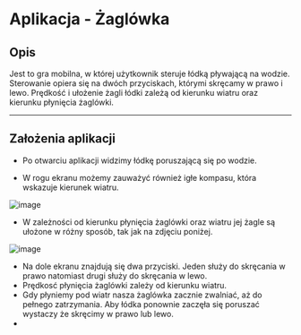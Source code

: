 # Aplikacja - Żaglówka

## Opis
Jest to gra mobilna, w której użytkownik steruje łódką pływającą na wodzie. Sterowanie opiera się na dwóch przyciskach, którymi skręcamy w prawo i lewo. Prędkość i ułożenie żagli łódki zależą od kierunku wiatru oraz kierunku płynięcia żaglówki.

---

## Założenia aplikacji

- Po otwarciu aplikacji widzimy łódkę poruszającą się po wodzie.

  
- W rogu ekranu możemy zauważyć również igłe kompasu, która wskazuje kierunek wiatru. 

![image](https://github.com/user-attachments/assets/988cfa6f-b319-4fb2-94fa-dc185577ec81)

- W zależności od kierunku płynięcia żaglówki oraz wiatru jej żagle są ułożone w różny sposób, tak jak na zdjęciu poniżej.

![image](https://github.com/user-attachments/assets/b6b978f8-fbc5-4d20-95be-e7f0ac6cd075)

- Na dole ekranu znajdują się dwa przyciski. Jeden służy do skręcania w prawo natomiast drugi służy do skręcania w lewo.
- Prędkosć płynięcia żaglówki zależy od kierunku wiatru.
- Gdy płyniemy pod wiatr nasza żaglówka zacznie zwalniać, aż do pełnego zatrzymania. Aby łódka ponownie zaczęła się poruszać wystaczy że skręcimy w prawo lub lewo.
- 

